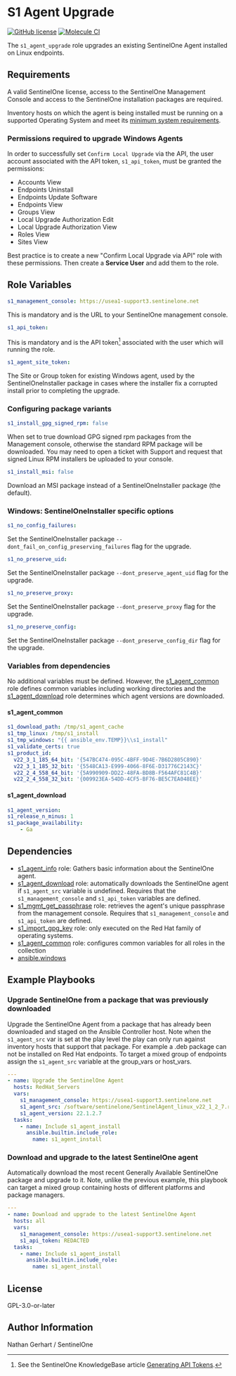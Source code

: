 # S1 Agent Upgrade

[![GitHub license](https://badgen.net/github/license/s1-nathangerhart/ansible_collection_s1agent)](https://github.com/s1-nathangerhart/ansible_collection_s1agent/blob/main/LICENSE)
[![Molecule CI](https://github.com/s1-nathangerhart/ansible_collection_s1agent/actions/workflows/s1_agent_upgrade.yml/badge.svg)](https://github.com/s1-nathangerhart/ansible_collection_s1agent/actions/workflows/s1_agent_upgrade.yml)

The `s1_agent_upgrade` role upgrades an existing SentinelOne Agent installed on Linux endpoints.

## Requirements

A valid SentinelOne license, access to the SentinelOne Management Console and access to the SentinelOne installation packages are required.

Inventory hosts on which the agent is being installed must be running on a supported Operating System and meet its [minimum system requirements](https://support.sentinelone.com/hc/en-us/articles/360004196614-System-Requirements).

### Permissions required to upgrade Windows Agents

In order to successfully set `Confirm Local Upgrade` via the API, the user account associated with the API token, `s1_api_token`, must be granted the permissions:

* Accounts View
* Endpoints Uninstall
* Endpoints Update Software
* Endpoints View
* Groups View
* Local Upgrade Authorization Edit
* Local Upgrade Authorization View
* Roles View
* Sites View

Best practice is to create a new "Confirm Local Upgrade via API" role with these permissions. Then create a **Service User** and add them to the role.

## Role Variables

```yaml
s1_management_console: https://usea1-support3.sentinelone.net
```

This is mandatory and is the URL to your SentinelOne management console.

```yaml
s1_api_token:
```

This is mandatory and is the API token[^1] associated with the user which will running the role.

[^1]: See the SentinelOne KnowledgeBase article [Generating API Tokens](https://support.sentinelone.com/hc/en-us/articles/360004195934).

```yaml
s1_agent_site_token:
```

The Site or Group token for existing Windows agent, used by the SentinelOneInstaller package in cases where the installer fix a corrupted install prior to completing the upgrade.

### Configuring package variants

```yaml
s1_install_gpg_signed_rpm: false
```

When set to true download GPG signed rpm packages from the Management console, otherwise the standard RPM package will be downloaded. You may need to open a ticket with Support and request that signed Linux RPM installers be uploaded to your console.

```yaml
s1_install_msi: false
```

Download an MSI package instead of a SentinelOneInstaller package (the default).

### Windows: SentinelOneInstaller specific options

```yaml
s1_no_config_failures:
```

Set the SentinelOneInstaller package `--dont_fail_on_config_preserving_failures` flag for the upgrade.

```yaml
s1_no_preserve_uid:
```

Set the SentinelOneInstaller package `--dont_preserve_agent_uid` flag for the upgrade.

```yaml
s1_no_preserve_proxy:
```

Set the SentinelOneInstaller package `--dont_preserve_proxy` flag for the upgrade.

```yaml
s1_no_preserve_config:
```

Set the SentinelOneInstaller package `--dont_preserve_config_dir` flag for the upgrade.

### Variables from dependencies

No additional variables must be defined. However, the [s1_agent_common](../s1_agent_common/) role defines common variables including working directories and the [s1_agent_download](../s1_agent_download/) role determines which agent versions are downloaded.

#### s1_agent_common

```yaml
s1_download_path: /tmp/s1_agent_cache
s1_tmp_linux: /tmp/s1_install
s1_tmp_windows: "{{ ansible_env.TEMP}}\\s1_install"
s1_validate_certs: true
s1_product_id:
  v22_3_1_185_64_bit: '{547BC474-095C-4BFF-9D4E-7B6D2805C890}'
  v22_3_1_185_32_bit: '{5548CA13-E999-4066-8F6E-D31776C2143C}'
  v22_2_4_558_64_bit: '{5A990909-DD22-48FA-BD8B-F564AFC81C4B}'
  v22_2_4_558_32_bit: '{009923EA-54DD-4CF5-BF76-BE5C7EA048EE}'
```

#### s1_agent_download

```yaml
s1_agent_version:
s1_release_n_minus: 1
s1_package_availability:
    - Ga
```

## Dependencies

* [s1_agent_info](../s1_agent_info/) role: Gathers basic information about the SentinelOne agent.
* [s1_agent_download](../s1_agent_download/) role: automatically downloads the SentinelOne agent if `s1_agent_src` variable is undefined. Requires that the `s1_management_console` and `s1_api_token` variables are defined.
* [s1_mgmt_get_passphrase](../s1_mgmt_get_passphrase/) role: retrieves the agent's unique passphrase from the management console. Requires that `s1_management_console` and `s1_api_token` are defined.
* [s1_import_gpg_key](../s1_import_gpg_key/) role: only executed on the Red Hat family of operating systems.
* [s1_agent_common](../s1_agent_common/) role: configures common variables for all roles in the collection
* [ansible.windows](https://docs.ansible.com/ansible/latest/collections/ansible/windows/index.html)

## Example Playbooks

### Upgrade SentinelOne from a package that was previously downloaded

Upgrade the SentinelOne Agent from a package that has already been downloaded and staged on the Ansible Controller host. Note when the `s1_agent_src` var is set at the play level the play can only run against inventory hosts that support that package. For example a .deb package can not be installed on Red Hat endpoints. To target a mixed group of endpoints assign the `s1_agent_src` variable at the group_vars or host_vars.

```yaml
---
- name: Upgrade the SentinelOne Agent
  hosts: RedHat_Servers
  vars:
    s1_management_console: https://usea1-support3.sentinelone.net
    s1_agent_src: /software/sentinelone/SentinelAgent_linux_v22_1_2_7.rpm
    s1_agent_version: 22.1.2.7
  tasks:
    - name: Include s1_agent_install
      ansible.builtin.include_role:
        name: s1_agent_install
```

### Download and upgrade to the latest SentinelOne agent

Automatically download the most recent Generally Available SentinelOne package and upgrade to it. Note, unlike the previous example, this playbook can target a mixed group containing hosts of different platforms and package managers.

```yaml
---
- name: Download and upgrade to the latest SentinelOne Agent
  hosts: all
  vars:
    s1_management_console: https://usea1-support3.sentinelone.net
    s1_api_token: REDACTED
  tasks:
    - name: Include s1_agent_install
      ansible.builtin.include_role:
        name: s1_agent_install
```

## License

GPL-3.0-or-later

## Author Information

Nathan Gerhart / SentinelOne
